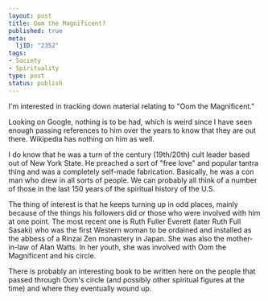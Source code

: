```yaml
--- 
layout: post
title: Oom the Magnificent?
published: true
meta: 
  ljID: "2352"
tags: 
- Society
- Spirituality
type: post
status: publish
---
```

I'm interested in tracking down material relating to "Oom the Magnificent."

Looking on Google, nothing is to be had, which is weird since I have seen enough passing references to him over the years to know that they are out there. Wikipedia has nothing on him as well.

I do know that he was a turn of the century (19th/20th) cult leader based out of New York State. He preached a sort of "free love" and popular tantra thing and was a completely self-made fabrication. Basically, he was a con man who drew in all sorts of people. We can probably all think of a number of those in the last 150 years of the spiritual history of the U.S.

The thing of interest is that he keeps turning up in odd places, mainly because of the things his followers did or those who were involved with him at one point. The most recent one is Ruth Fuller Everett (later Ruth Full Sasaki) who was the first Western woman to be ordained and installed as the abbess of a Rinzai Zen monastery in Japan. She was also the mother-in-law of Alan Watts. In her youth, she was involved with Oom the Magnificent and his circle.

There is probably an interesting book to be written here on the people that passed through Oom's circle (and possibly other spiritual figures at the time) and where they eventually wound up.

